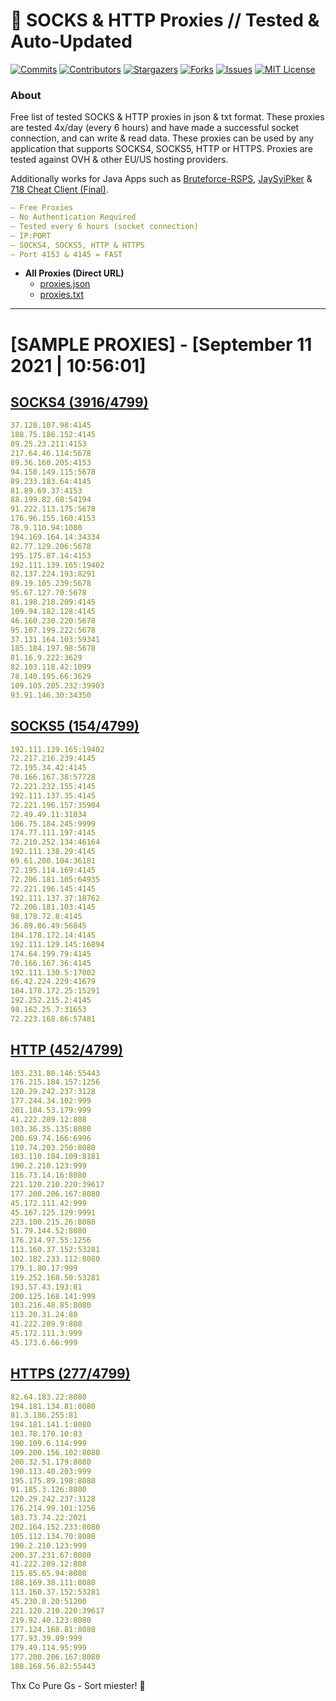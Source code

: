 <!-- MARKDOWN LINKS & IMAGES -->
<!-- https://www.markdownguide.org/basic-syntax/#reference-style-links -->
[contributors-shield]: https://img.shields.io/github/contributors/KaiBurton/free-proxies-autoupdated?style=for-the-badge
[contributors-url]: https://github.com/KaiBurton/free-proxies-autoupdated/graphs/contributors
[forks-shield]: https://img.shields.io/github/forks/KaiBurton/free-proxies-autoupdated?style=for-the-badge
[forks-url]: https://github.com/KaiBurton/free-proxies-autoupdated/network/members
[stars-shield]: https://img.shields.io/github/stars/KaiBurton/free-proxies-autoupdated?style=for-the-badge
[stars-url]: https://github.com/KaiBurton/free-proxies-autoupdated/stargazers
[issues-shield]: https://img.shields.io/github/issues/KaiBurton/free-proxies-autoupdated?style=for-the-badge
[issues-url]: https://github.com/KaiBurton/free-proxies-autoupdated/issues
[license-shield]: https://img.shields.io/github/license/KaiBurton/free-proxies-autoupdated?style=for-the-badge
[license-url]: https://github.com/KaiBurton/free-proxies-autoupdated/blob/main/LICENSE
[commit-shield]: https://img.shields.io/github/last-commit/KaiBurton/free-proxies-autoupdated?style=for-the-badge
[commit-url]: https://github.com/KaiBurton/free-proxies-autoupdated/commits/main

# 🎁 SOCKS & HTTP Proxies // Tested & Auto-Updated

[![Commits][commit-shield]][commit-url]
[![Contributors][contributors-shield]][contributors-url]
[![Stargazers][stars-shield]][stars-url]
[![Forks][forks-shield]][forks-url]
[![Issues][issues-shield]][issues-url]
[![MIT License][license-shield]][license-url]

### About
Free list of tested SOCKS & HTTP proxies in json & txt format. These proxies are tested 4x/day (every 6 hours) and have made a successful socket connection, and can write & read data. These proxies can be used by any application that supports SOCKS4, SOCKS5, HTTP or HTTPS. Proxies are tested against OVH & other EU/US hosting providers.

Additionally works for Java Apps such as [Bruteforce-RSPS](https://github.com/KaiBurton/Bruteforce-RSPS), [JaySyiPker](https://github.com/JayArrowz/JaySyiPker) & [718 Cheat Client (Final)](https://github.com/KaiBurton/718-Cheat-Client-Final). 

```yaml
— Free Proxies
— No Authentication Required
— Tested every 6 hours (socket connection)
— IP:PORT
— SOCKS4, SOCKS5, HTTP & HTTPS
— Port 4153 & 4145 = FAST
```

- **All Proxies (Direct URL)**
  - [proxies.json](https://raw.githubusercontent.com/KaiBurton/free-proxies-autoupdated/main/proxies.json)
  - [proxies.txt](https://raw.githubusercontent.com/KaiBurton/free-proxies-autoupdated/main/proxies.txt)

---

# [SAMPLE PROXIES] - [September 11 2021 | 10:56:01]

## [SOCKS4 (3916/4799)](https://raw.githubusercontent.com/KaiBurton/free-proxies-autoupdated/main/proxies-socks4.txt)
```yaml
37.128.107.98:4145
188.75.186.152:4145
89.25.23.211:4153
217.64.46.114:5678
89.36.160.205:4153
94.158.149.115:5678
89.233.183.64:4145
81.89.69.37:4153
88.199.82.68:54194
91.222.113.175:5678
176.96.155.160:4153
78.9.110.94:1080
194.169.164.14:34334
82.77.129.206:5678
195.175.87.14:4153
192.111.139.165:19402
82.137.224.193:8291
89.19.105.239:5678
95.67.127.70:5678
81.198.218.209:4145
109.94.182.128:4145
46.160.230.220:5678
95.107.199.222:5678
37.131.164.103:59341
185.184.197.98:5678
81.16.9.222:3629
82.103.118.42:1099
78.140.195.66:3629
109.105.205.232:39903
93.91.146.30:34350
```

## [SOCKS5 (154/4799)](https://raw.githubusercontent.com/KaiBurton/free-proxies-autoupdated/main/proxies-socks5.txt)
```yaml
192.111.139.165:19402
72.217.216.239:4145
72.195.34.42:4145
70.166.167.38:57728
72.221.232.155:4145
192.111.137.35:4145
72.221.196.157:35904
72.49.49.11:31034
106.75.184.245:9999
174.77.111.197:4145
72.210.252.134:46164
192.111.138.29:4145
69.61.200.104:36181
72.195.114.169:4145
72.206.181.105:64935
72.221.196.145:4145
192.111.137.37:18762
72.206.181.103:4145
98.178.72.8:4145
36.89.86.49:56845
184.178.172.14:4145
192.111.129.145:16894
174.64.199.79:4145
70.166.167.36:4145
192.111.130.5:17002
66.42.224.229:41679
184.178.172.25:15291
192.252.215.2:4145
98.162.25.7:31653
72.223.168.86:57481
```

## [HTTP (452/4799)](https://raw.githubusercontent.com/KaiBurton/free-proxies-autoupdated/main/proxies-http.txt)
```yaml
103.231.80.146:55443
176.215.184.157:1256
120.29.242.237:3128
177.244.34.102:999
201.184.53.179:999
41.222.209.12:808
103.36.35.135:8080
200.69.74.166:6996
110.74.203.250:8080
103.110.184.109:8181
190.2.210.123:999
116.73.14.16:8080
221.120.210.220:39617
177.200.206.167:8080
45.172.111.42:999
45.167.125.129:9991
223.100.215.26:8080
51.79.144.52:8080
176.214.97.55:1256
113.160.37.152:53281
102.182.233.112:8080
179.1.80.17:999
119.252.168.50:53281
193.57.43.193:81
200.125.168.141:999
103.216.48.85:8080
113.20.31.24:80
41.222.209.9:808
45.172.111.3:999
45.173.6.66:999
```

## [HTTPS (277/4799)](https://raw.githubusercontent.com/KaiBurton/free-proxies-autoupdated/main/proxies-https.txt)
```yaml
82.64.183.22:8080
194.181.134.81:8080
81.3.186.255:81
194.181.141.1:8080
103.78.170.10:83
190.109.6.114:999
109.200.156.102:8080
200.32.51.179:8080
190.113.40.203:999
195.175.89.198:8080
91.185.3.126:8080
120.29.242.237:3128
176.214.99.101:1256
103.73.74.22:2021
202.164.152.233:8080
105.112.134.70:8080
190.2.210.123:999
200.37.231.67:8080
41.222.209.12:808
115.85.65.94:8080
188.169.38.111:8080
113.160.37.152:53281
45.230.8.20:51200
221.120.210.220:39617
219.92.40.123:8080
177.124.168.81:8080
177.93.39.89:999
179.49.114.95:999
177.200.206.167:8080
188.168.56.82:55443
```



Thx Co Pure Gs - Sort miester! 💟